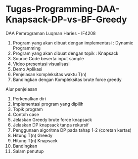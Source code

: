 # Tugas-Programming-DAA-Knapsack-DP-vs-BF-Greedy
DAA Pemrograman
Luqman Haries - IF4208

1. Program yang akan dibuat dengan implementasi : Dynamic Programming
2. Program yang akan dibuat dengan topik : Knapsack
3. Source Code beserta input sample
4. Video presentasi visualisasi
5. Demo Aplikasi
6. Penjelasan kompleksitas waktu T(n)
7. Bandingkan dengan Kompleksitas brute force greedy


Alur penjelasan
1. Perkenalkan diri
2. Implementasi program yang dipilih
3. Topik program
4. Contoh case
5. Jelaskan Greedy brute force knapsack
6. Jelaskan DP knapsack tanpa rekursif
7. Penggunaan algoritma DP pada tahap 1-2 (coretan kertas)
8. Hitung T(n) Greedy
9. Hitung T(n) Knapsack
10. Bandingkan
11. Salam penutup
